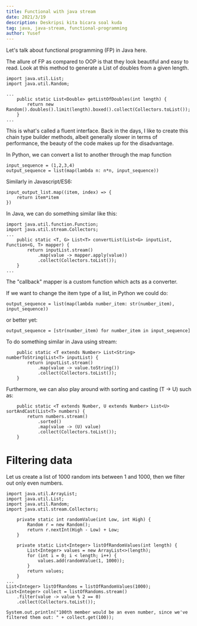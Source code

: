 ```yaml
---
title: Functional with java stream
date: 2021/3/19
description: Deskripsi kita bicara soal kuda
tag: java, java-stream, functional-programming
author: Yusef
---
```


Let's talk about functional programming (FP) in Java here.

The allure of FP as compared to OOP is that they look beautiful and easy to read. Look at this method to generate a List of doubles from a given length.
```
import java.util.List;
import java.util.Random;

...
    public static List<Double> getListOfDoubles(int length) {
        return new Random().doubles().limit(length).boxed().collect(Collectors.toList());
    }
...
```

This is what's called a fluent interface.
Back in the days, I like to create this chain type builder methods, albeit generally slower in terms of performance, the beauty of the code makes up for the disadvantage.

In Python, we can convert a list to another through the map function
```
input_sequence = (1,2,3,4)
output_sequence = list(map(lambda n: n*n, input_sequence))
```

Similarly in Javascript/ES6:
```
input_output_list.map((item, index) => { 
	return item*item
})
```

In Java, we can do something similar like this:
```
import java.util.function.Function;
import java.util.stream.Collectors;
...
    public static <T, G> List<T> convertList(List<G> inputList, Function<G, T> mapper) {
        return inputList.stream()
            .map(value -> mapper.apply(value))
            .collect(Collectors.toList());
    }
...
```
The "callback" mapper is a custom function which acts as a converter.

If we want to change the item type of a list, in Python we could do:
```
output_sequence = list(map(lambda number_item: str(number_item), input_sequence))
```
or better yet:
```
output_sequence = [str(number_item) for number_item in input_sequence]
```

To do something similar in Java using stream:
```
    public static <T extends Number> List<String> numberToString(List<T> inputList) {
        return inputList.stream()
            .map(value -> value.toString())
            .collect(Collectors.toList());
    }
```

Furthermore, we can also play around with sorting and casting (T -> U) such as:
```
    public static <T extends Number, U extends Number> List<U> sortAndCast(List<T> numbers) {
        return numbers.stream()
            .sorted()
            .map(value -> (U) value)
            .collect(Collectors.toList());
    }
```

# Filtering data

Let us create a list of 1000 random ints between 1 and 1000, then we filter out only even numbers.
```
import java.util.ArrayList;
import java.util.List;
import java.util.Random;
import java.util.stream.Collectors;

    private static int randomValue(int Low, int High) {
        Random r = new Random();
        return r.nextInt(High - Low) + Low;
    }

    private static List<Integer> listOfRandomValues(int length) {
        List<Integer> values = new ArrayList<>(length);
        for (int i = 0; i < length; i++) {
            values.add(randomValue(1, 1000));
        }
        return values;
    }
...
List<Integer> listOfRandoms = listOfRandomValues(1000);
List<Integer> collect = listOfRandoms.stream()
    .filter(value -> value % 2 == 0)
    .collect(Collectors.toList());

System.out.println("100th member would be an even number, since we've filtered them out: " + collect.get(100));
```

